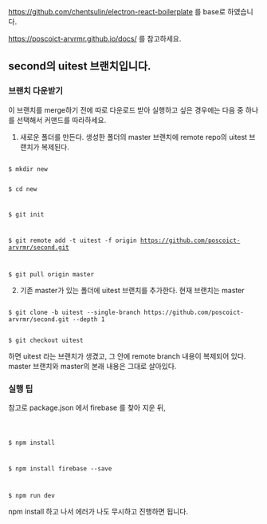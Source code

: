 https://github.com/chentsulin/electron-react-boilerplate 를 base로 하였습니다. 

https://poscoict-arvrmr.github.io/docs/ 를 참고하세요.

## second의 uitest 브랜치입니다.

### 브랜치 다운받기
이 브랜치를 merge하기 전에 따로 다운로드 받아 실행하고 싶은 경우에는 다음 중 하나를 선택해서 커맨드를 따라하세요.

1. 새로운 폴더를 만든다. 생성한 폴더의 master 브랜치에 remote repo의 uitest 브랜치가 복제된다.

<code>
$ mkdir new

$ cd new

$ git init

$ git remote add -t uitest -f origin https://github.com/poscoict-arvrmr/second.git

$ git pull origin master
</code>

2. 기존 master가 있는 폴더에 uitest 브랜치를 추가한다.
현재 브랜치는 master
<code>
$ git clone -b uitest --single-branch https://github.com/poscoict-arvrmr/second.git --depth 1

$ git checkout uitest
</code>

하면 uitest 라는 브랜치가 생겼고, 그 안에 remote branch 내용이 복제되어 있다. master 브랜치와 master의 본래 내용은 그대로 살아있다.

### 실행 팁 
참고로 package.json 에서 firebase 를 찾아 지운 뒤,

<code>

$ npm install

$ npm install firebase --save 

$ npm run dev 
</code>

npm install 하고 나서 에러가 나도 무시하고 진행하면 됩니다.